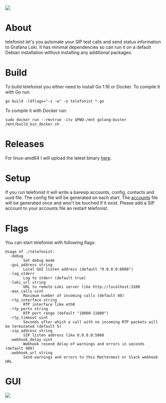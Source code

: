 <img src="https://user-images.githubusercontent.com/20154956/118413627-970a7680-b6a0-11eb-8ca1-f0d241736ffc.png">

# About
telefonist let's you automate your SIP test calls and send status information to Grafana Loki. It has minimal dependencies so can run it on a default Debian installation without installing any additional packages.

# Build
To build telefonist you either need to install Go 1.16 or Docker. To compile it with Go run:
```
go build -ldflags="-s -w" -o telefonist *.go
```
To compile it with Docker run:
```
sudo docker run --rm=true -itv $PWD:/mnt golang:buster /mnt/build_bin_docker.sh
```

# Releases
For linux-amd64 I will upload the latest binary [here](https://github.com/negbie/telefonist/releases).

# Setup
If you run telefonist it will write a baresip accounts, config, contacts and uuid file. The config file will be generated on each start.
The [accounts](https://github.com/baresip/baresip/wiki/Accounts) file will be generated once and won't be touched if it exist. Please add a SIP account to your accounts file an restart telefonist.
# Flags
You can start telefonist with following flags:
```
Usage of ./telefonist:
  -debug
        Set debug mode
  -gui_address string
        Local GUI listen address (default "0.0.0.0:8080")
  -log_stderr
        Log to stderr (default true)
  -loki_url string
        URL to remote Loki server like http://localhost:3100
  -max_calls uint
        Maximum number of incoming calls (default 40)
  -rtp_interface string
        RTP interface like eth0
  -rtp_ports string
        RTP port range (default "10000-11000")
  -rtp_timeout uint
        Seconds after which a call with no incoming RTP packets will be terminated (default 5)
  -sip_address string
        SIP listen address like 0.0.0.0:5060
  -webhook_delay uint
        Webhook resend delay of warnings and errors in seconds (default 900)
  -webhook_url string
        Send warnings and errors to this Mattermost or Slack webhook URL
```

# GUI
<img src="https://user-images.githubusercontent.com/20154956/118876907-15a82380-b8ee-11eb-9fee-0264db099cb8.png">
